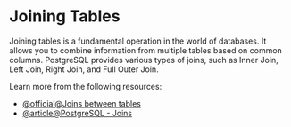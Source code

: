 # Joining Tables

Joining tables is a fundamental operation in the world of databases. It allows you to combine information from multiple tables based on common columns. PostgreSQL provides various types of joins, such as Inner Join, Left Join, Right Join, and Full Outer Join. 

Learn more from the following resources:

- [@official@Joins between tables](https://www.postgresql.org/docs/current/tutorial-join.html)
- [@article@PostgreSQL - Joins](https://www.w3schools.com/postgresql/postgresql_joins.php)